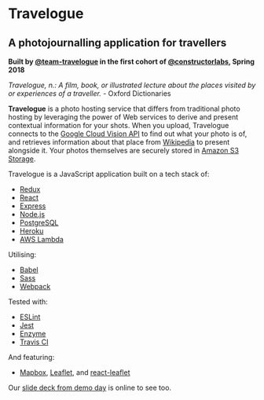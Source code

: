 # Travelogue

## A photojournalling application for travellers

**Built by [@team-travelogue](https://github.com/team-travelogue/) in the
first cohort of [@constructorlabs](https://github.com/constructorlabs/), 
Spring 2018**

_Travelogue, n.: A film, book, or illustrated lecture about the places visited
by or experiences of a traveller._ - Oxford Dictionaries

**Travelogue** is a photo hosting service that differs from traditional
photo hosting by leveraging the power of Web services to derive and present
contextual information for your shots. When you upload, Travelogue connects to
the [Google Cloud Vision API](https://cloud.google.com/vision/) to find out
what your photo is of, and retrieves information about that place from
[Wikipedia](https://en.wikipedia.org/wiki/) to present alongside it. Your
photos themselves are securely stored in [Amazon S3
Storage](https://aws.amazon.com/s3/).

Travelogue is a JavaScript application built on a tech stack of:

* [Redux](https://redux.js.org/)
* [React](https://reactjs.org/)
* [Express](https://expressjs.com/)
* [Node.js](https://nodejs.com/)
* [PostgreSQL](https://postgresql.org/)
* [Heroku](https://heroku.com/)
* [AWS Lambda](https://aws.amazon.com/lambda/)

Utilising:

* [Babel](https://babeljs.io/)
* [Sass](https://sass-lang.com/)
* [Webpack](https://webpack.js.org/)

Tested with:

* [ESLint](https://eslint.org/)
* [Jest](https://facebook.github.io/jest/)
* [Enzyme](https://github.com/airbnb/enzyme)
* [Travis CI](https://travis-ci.org/)

And featuring:

* [Mapbox](https://mapbox.com/), [Leaflet](http://leafletjs.com/), and
[react-leaflet](https://react-leaflet.js.org/)

Our [slide deck from demo day](https://docs.google.com/presentation/d/10eq2VjrIyKM9Cw14j01Z-kIfpjOyhN3O5xK7SmHIOPM/)
is online to see too.
